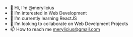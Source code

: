 - 👋 Hi, I’m @merylicius
- 👀 I’m interested in Web Development
- 🌱 I’m currently learning ReactJS
- 💞️ I’m looking to collaborate on Web Develpment Projects
- 📫 How to reach me merylicius@gmail.com

<!---
merylicius/merylicius is a ✨ special ✨ repository because its `README.md` (this file) appears on your GitHub profile.
You can click the Preview link to take a look at your changes.
--->
